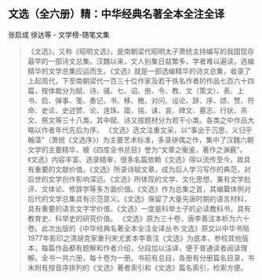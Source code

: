 ## 文选（全六册）精：中华经典名著全本全注全译

张启成 徐达等  -  文学榜-随笔文集

> 《文选》，又称《昭明文选》，是南朝梁代昭明太子萧统主持编写的我国现存最早的一部诗文总集。汉魏以来，文人别集日益繁多，学者难以遍读，选编精华的文学总集应运而生。《文选》就是一部选编精华的诗文总集，收录了上起周代，下至南朝梁代一百三十位作家及若干佚名作者的作品七百六十四篇，按体裁分为赋、诗、骚、七、诏、册、令、教、文（策文）、表、上书、启、弹事、笺、奏记、书、移、檄、对问、设论、辞、序、颂、赞、符命、史论、史述赞、论、连珠、箴、铭、诔、哀、碑文、墓志、行状、吊文、祭文等三十八类，其中赋、诗又按题材分为若干小类。各类之中作品大略以作者年代先后为序。
《文选》选文注重文采，以“事出于沉思，义归乎翰藻”（萧统《文选序》）为主要艺术标准，多录骈偶之作，集中了汉魏六朝文学的主要精华，被《四库全书总目》誉为“文章之衡鉴，著作之渊薮”。《文选》内容丰富、选录精审，很多名篇依赖《文选》得以流传至今，故具有重要的文献价值。《文选》所录诗赋文章，成为后人学习写作的典范，对后世的文学创作影响深远。《文选》所体现的文学、文化思想，兼有文学批评、文体论、修辞学等多方面价值。《文选》作为总集之首，其编纂体例对后代的文学总集具有示范意义。《文选》保留了大量先唐时期的语言材料，具有重要的语言文字学价值。《文选》一度是科举士子的必读教科书，具有教育史、科举史的研究价值。
《文选》原为三十卷，唐李善注本析为六十卷。此次出版的《中华经典名著全本全注全译丛书·文选》原文以中华书局1977年影印之清胡克家重刊宋尤袤本李善注《文选》为底本，参校其他版本，每篇作品都有题解和作者介绍，分段加以注译，便于普通读者阅读理解。全书一共六册，每十卷为一册。书前有总目，各册有分册篇名目录，书末附有按音序排列的《文选》著者索引和《文选》篇名索引，检索方便。



